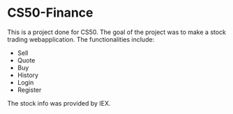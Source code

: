 # CS50-Finance
This is a project done for CS50. The goal of the project was to make a stock trading webapplication. The functionalities include:

- Sell
- Quote
- Buy
- History
- Login
- Register

The stock info was provided by IEX.
